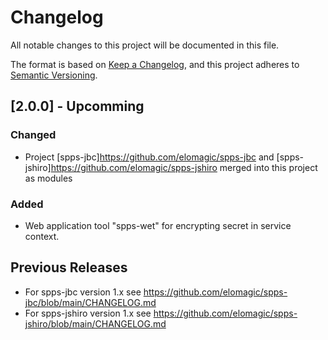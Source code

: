 # Changelog

All notable changes to this project will be documented in this file.

The format is based on [Keep a Changelog](https://keepachangelog.com/), and this project adheres 
to [Semantic Versioning](https://semver.org/).

## [2.0.0] - Upcomming

### Changed

* Project [spps-jbc]https://github.com/elomagic/spps-jbc and [spps-jshiro]https://github.com/elomagic/spps-jshiro merged into this project as modules

### Added

* Web application tool "spps-wet" for encrypting secret in service context.

## Previous Releases

* For spps-jbc version 1.x see https://github.com/elomagic/spps-jbc/blob/main/CHANGELOG.md
* For spps-jshiro version 1.x see https://github.com/elomagic/spps-jshiro/blob/main/CHANGELOG.md
